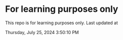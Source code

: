 # For learning purposes only
This repo is for learning purposes only.
Last updated at

Thursday, July 25, 2024 3:50:10 PM

